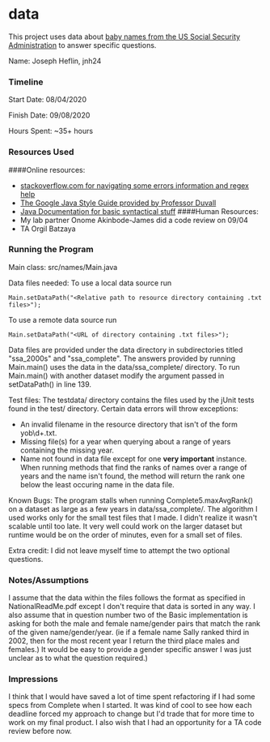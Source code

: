 data
====

This project uses data about [baby names from the US Social Security Administration](https://www.ssa.gov/oact/babynames/limits.html) to answer specific questions. 


Name: Joseph Heflin, jnh24

### Timeline

Start Date: 08/04/2020

Finish Date: 09/08/2020

Hours Spent: ~35+ hours

### Resources Used
####Online resources:
- [stackoverflow.com for navigating some errors information and regex help](https://stackoverflow.com/)
- [The Google Java Style Guide provided by Professor Duvall](https://google.github.io/styleguide/javaguide.html)
- [Java Documentation for basic syntactical stuff](https://docs.oracle.com/javase/8/docs/api/index.html)
####Human Resources:
- My lab partner Onome Akinbode-James did a code review on 09/04
- TA Orgil Batzaya

### Running the Program

Main class: src/names/Main.java

Data files needed: 
To use a local  data source run
~~~
Main.setDataPath("<Relative path to resource directory containing .txt files>");
~~~
To use a remote data source run
~~~
Main.setDataPath("<URL of directory containing .txt files>");
~~~
Data files are provided under the data directory in subdirectories titled "ssa_2000s" and "ssa_complete". The answers provided by running Main.main() uses the data in the data/ssa_complete/ directory. To run Main.main() with another dataset modify the argument passed in setDataPath() in line 139.

Test files:
The testdata/ directory contains the files used by the jUnit tests found in the test/ directory.
Certain data errors will throw exceptions:
- An invalid filename in the resource directory that isn't of the form yob\d+.txt.
- Missing file(s) for a year when querying about a range of years containing the missing year.
- Name not found in data file except for one **very important** instance. When running methods that find the ranks of names over a range of years and the name isn't found, the method will return the rank one below the least occuring name in the data file.

Known Bugs:
The program stalls when running Complete5.maxAvgRank() on a dataset as large as a few years in data/ssa_complete/. The algorithm I used works only for the small test files that I made. I didn't realize it wasn't scalable until too late. It very well could work on the larger dataset but runtime would be on the order of minutes, even for a small set of files.

Extra credit:
I did not leave myself time to attempt the two optional questions.


### Notes/Assumptions
I assume that the data within the files follows the format as specified in NationalReadMe.pdf except I don't require that data is sorted in any way.
I also assume that in question number two of the Basic implementation is asking for both the male and female name/gender pairs that match the rank of the given name/gender/year. (ie if a female name Sally ranked third in 2002, then for the most recent year I return the third place males and females.) It would be easy to provide a gender specific answer I was just unclear as to what the question required.)
### Impressions
I think that I would have saved a lot of time spent refactoring if I had some specs from Complete when I started. It was kind of cool to see how each deadline forced my approach to change but I'd trade that for more time to work on my final product. I also wish that I had an opportunity for a TA code review before now.

